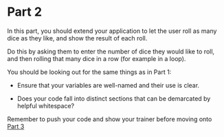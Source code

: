 # Part 2

In this part, you should extend your application to let the user roll as many dice as they like, and show the result of each roll.

Do this by asking them to enter the number of dice they would like to roll, and then rolling that many dice in a row (for example in a loop).

You should be looking out for the same things as in Part 1:

 - Ensure that your variables are well-named and their use is clear.

 - Does your code fall into distinct sections that can be demarcated by helpful whitespace?

Remember to push your code and show your trainer before moving onto [Part 3](part3.md)